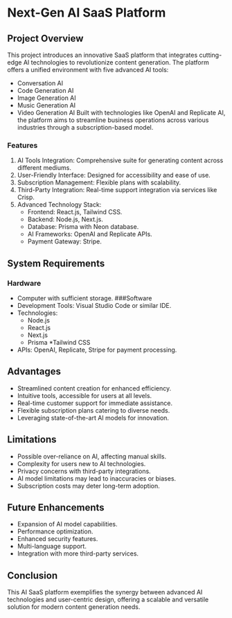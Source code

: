 # Next-Gen AI SaaS Platform

## Project Overview
This project introduces an innovative SaaS platform that integrates cutting-edge AI technologies to revolutionize content generation. The platform offers a unified environment with five advanced AI tools:

*  Conversation AI
*  Code Generation AI
*  Image Generation AI
*  Music Generation AI
*  Video Generation AI 
Built with technologies like OpenAI and Replicate AI, the platform aims to streamline business operations across various industries through a subscription-based model.

### Features
1. AI Tools Integration: Comprehensive suite for generating content across different mediums.
2. User-Friendly Interface: Designed for accessibility and ease of use.
3. Subscription Management: Flexible plans with scalability.
4. Third-Party Integration: Real-time support integration via services like Crisp.
5. Advanced Technology Stack:
   * Frontend: React.js, Tailwind CSS.
   * Backend: Node.js, Next.js.
   * Database: Prisma with Neon database.
   * AI Frameworks: OpenAI and Replicate APIs.
   * Payment Gateway: Stripe.

## System Requirements
### Hardware 
* Computer with sufficient storage.
###Software
* Development Tools: Visual Studio Code or similar IDE.
* Technologies:
  * Node.js
  * React.js
  * Next.js
  * Prisma
  *Tailwind CSS
* APIs: OpenAI, Replicate, Stripe for payment processing.

## Advantages
* Streamlined content creation for enhanced efficiency.
* Intuitive tools, accessible for users at all levels.
* Real-time customer support for immediate assistance.
* Flexible subscription plans catering to diverse needs.
* Leveraging state-of-the-art AI models for innovation.

## Limitations
* Possible over-reliance on AI, affecting manual skills.
* Complexity for users new to AI technologies.
* Privacy concerns with third-party integrations.
* AI model limitations may lead to inaccuracies or biases.
* Subscription costs may deter long-term adoption.

## Future Enhancements
* Expansion of AI model capabilities.
* Performance optimization.
* Enhanced security features.
* Multi-language support.
* Integration with more third-party services.

## Conclusion
This AI SaaS platform exemplifies the synergy between advanced AI technologies and user-centric design, offering a scalable and versatile solution for modern content generation needs.
